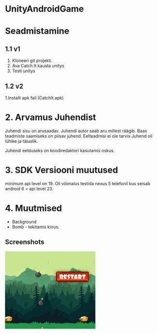 # UnityAndroidGame

# Seadmistamine 
## 1.1 v1

1. Kloneeri git projekti.
2. Ava Catch It kausta unitys
3. Testi unitys

## 1.2 v2

1.Installi apk fail (CatchIt.apk)

# 2. Arvamus Juhendist

Juhendi sisu on arusaadav. Juhendi autor saab aru millest räägib. Baas teadmiste saamiseks on piisav juhend. Eelteadmisi ei ole tarvis
Juhend oli lühike ja täiuslik.

Juhendi eelduseks on koodiredaktori kasutamis oskus.

# 3. SDK Versiooni muutused

minimum api level on 19. Oli võimalus testida nexus 5 telefonil kus seisab android 6 = api level 23.

# 4. Muutmised

- Background
- Bomb - tekitamis kiirus.

## Screenshots

<img align=left src="Screenshots/1.png" width="149" height="256" title="In Game">
<img align=left src="Screenshots/2.png" width="149" height="256" title="Restart">

